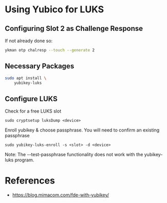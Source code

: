 
# Using Yubico for LUKS

## Configuring Slot 2 as Challenge Response

If not already done so:

```bash
ykman otp chalresp --touch --generate 2 
```

## Necessary Packages

```bash
sudo apt install \
    yubikey-luks
```

## Configure LUKS

Check for a free LUKS slot
```
sudo cryptsetup luksDump <device>
```

Enroll yubikey & choose passphrase. You will need to confirm an existing passphrase
```
sudo yubikey-luks-enroll -s <slot> -d <device>
```

Note: The --test-passphrase functionality does not work with the yubikey-luks program.

# References
- https://blog.mimacom.com/fde-with-yubikey/

